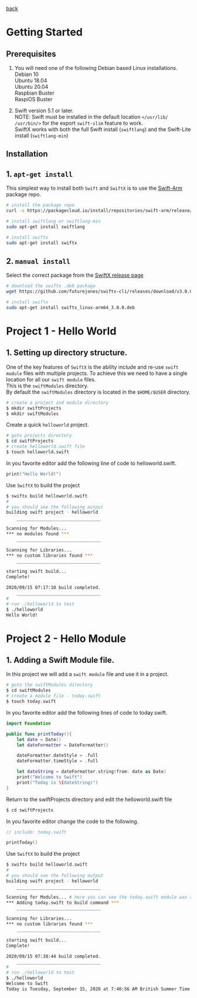 [back](README.md)
#
# Getting Started
## Prerequisites
1. You will need one of the following Debian based Linux installations.  
Debian 10  
Ubuntu 18.04  
Ubuntu 20.04  
Raspbian Buster  
RaspiOS Buster

2. Swift version 5.1 or later.  
NOTE: Swift must be installed in the default location `</usr/lib/ /usr/bin/>` for the export `swift-slim` feature to work.  
SwiftX works with both the full Swift install (`swiftlang`) and the Swift-Lite install (`swiftlang-min`)

## Installation
## 1. `apt-get install`
This simplest way to install both `Swift` and `SwiftX` is to use the [Swift-Arm](https://packagecloud.io/swift-arm/release) package repo.
```sh
# install the package repo
curl -s https://packagecloud.io/install/repositories/swift-arm/release/script.deb.sh | sudo bash

# install swiftlang or swiftlang-min
sudo apt-get install swiftlang

# install swiftx
sudo apt-get install swiftx
```
## 2. `manual install`
Select the correct package from the [SwiftX release page](https://github.com/futurejones/swiftx-cli/releases/)
```bash
# download the swiftx .deb package
wget https://github.com/futurejones/swiftx-cli/releases/download/v3.0.0/swiftx_linux-arm64_3.0.0.deb

# install swiftx
sudo apt-get install swiftx_linux-arm64_3.0.0.deb
```
#
# Project 1 - Hello World
## 1. Setting up directory structure.
One of the key features of `SwiftX` is the ability include and re-use `swift module` files with multiple projects. To achieve this we need to have a single location for all our `swift module` files.  
This is the `swiftModules` directory.  
By default the `swiftModules` directory is located in the `$HOME/$USER` directory.  
```bash
# create a project and module directory
$ mkdir swiftProjects
$ mkdir swiftModules
```
Create a quick `helloworld` project.

```bash
# goto projects directory
$ cd swiftProjects
# create helloworld.swift file
$ touch helloworld.swift
```
In you favorite editor add the following line of code to helloworld.swift.
```swift
print("Hello World!")
```
Use `SwiftX` to build the project
```bash
$ swiftx build helloworld.swift
#
# you should see the following output
building swift project - helloworld

    ‾‾‾‾‾‾‾‾‾‾‾‾‾‾‾‾‾‾‾‾‾‾‾‾‾‾‾‾‾‾‾‾
Scanning for Modules...
*** no modules found ***
    ________________________________

Scanning for Libraries...
*** no custom libraries found ***
    ________________________________

starting swift build...
Complete!

2020/09/15 07:17:10 build completed.
    ________________________________
#
# run ./helloworld to test
$ ./helloworld
Hello World!
```
#
# Project 2 - Hello Module
## 1. Adding a Swift Module file.
In this project we will add a `swift module` file and use it in a project.

```bash
# goto the swiftModules directory
$ cd swiftModules
# create a module file - today.swift
$ touch today.swift
```
In you favorite editor add the following lines of code to today.swift.
```swift
import Foundation

public func printToday(){
    let date = Date()
    let dateFormatter = DateFormatter()

    dateFormatter.dateStyle = .full
    dateFormatter.timeStyle = .full

    let dateString = dateFormatter.string(from: date as Date)
    print("Welcome to Swift")
    print("Today is \(dateString)")
}
```
Return to the swiftProjects directory and edit the helloworld.swift file
```bash
$ cd swiftProjects
```
In you favorite editor change the code to the following.
```swift
// include: today.swift

printToday()
```
Use `SwiftX` to build the project
```bash
$ swiftx build helloworld.swift
#
# you should see the following output
building swift project - helloworld

    ‾‾‾‾‾‾‾‾‾‾‾‾‾‾‾‾‾‾‾‾‾‾‾‾‾‾‾‾‾‾‾‾
Scanning for Modules... # here you can see the today.swift module was added
*** Adding today.swift to build command ***
    ________________________________

Scanning for Libraries...
*** no custom libraries found ***
    ________________________________

starting swift build...
Complete!

2020/09/15 07:38:44 build completed.
    ________________________________
#
# run ./helloworld to test
$ ./helloworld
Welcome to Swift
Today is Tuesday, September 15, 2020 at 7:40:56 AM British Summer Time
```

